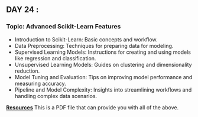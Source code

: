 ## DAY 24 :

### Topic: Advanced Scikit-Learn Features

- Introduction to Scikit-Learn: Basic concepts and workflow.
- Data Preprocessing: Techniques for preparing data for modeling.
- Supervised Learning Models: Instructions for creating and using models like regression and classification.
- Unsupervised Learning Models: Guides on clustering and dimensionality reduction.
- Model Tuning and Evaluation: Tips on improving model performance and measuring accuracy.
- Pipeline and Model Complexity: Insights into streamlining workflows and handling complex data scenarios.

[**Resources**](https://github.com/HassaneSkikri/Step_by_Step_to_Learn_Data_Science/blob/main/24.%20Day%2024%20Advanced%20Scikit-Learn%20Features/scikit%20learn%20part2.pdf)
This is a PDF file that can provide you with all of the above.
